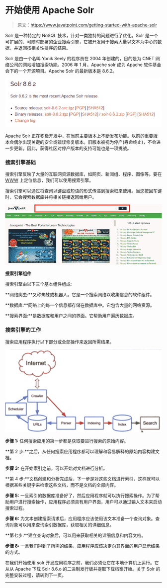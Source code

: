# 开始使用 Apache Solr

> 原文：<https://www.javatpoint.com/getting-started-with-apache-solr>

Solr 是一种特定的 NoSQL 技术，针对一类独特的问题进行了优化。Solr 是一个可扩展的、可随时部署的企业搜索引擎，它被开发用于搜索大量以文本为中心的数据，并返回按相关性排序的结果。

Solr 是由一个名叫 Yonik Seely 的程序员在 2004 年创建的，目的是为 CNET 网络公司的网站增加搜索功能。2006 年 1 月，Apache solr 成为 Apache 软件基金会下的一个开源项目。Apache Solr 的最新版本是 8.6.2。

![Getting started with Apache Solr](img/67fb2bad37b7809271c442b54be39dad.png)

Apache Solr 正在积极开发中，在当前主要版本上不断发布功能。以前的重要版本会偶尔出现关键的安全或错误修复版本。旧版本被视为停产(寿命终止)，不会进一步更新。因此，获得社区对停产版本的支持可能也是一项挑战。

### 搜索引擎基础

搜索引擎反映了大量的互联网资源数据库，如网页、新闻组、程序、图像等。要在 [WWW](https://www.javatpoint.com/www-full-form) 上定位信息，我们可以使用搜索引擎。

搜索引擎可以通过将查询以键盘或短语的形式传递到搜索框来使用。当您按回车键时，它会搜索数据库并将相关链接返回给用户。

![Getting started with Apache Solr](img/818fceced02fd7579ffea75f8c23a2c4.png)

**搜索引擎组件**

搜索引擎由以下三个基本组件组成:

**网络爬虫:**又称蜘蛛或机器人。它是一个搜索网络以收集信息的软件组件。

**数据库:**网络上的每一个信息都存储在数据库中。它包含大量的网络资源。

**搜索界面:**是数据库和用户之间的界面。它帮助用户遍历数据库。

### 搜索引擎的工作

搜索应用程序执行以下部分或全部操作来返回所需结果。

![Getting started with Apache Solr](img/5d198976b1a64195b86191e796d972c9.png)

**步骤 1:** 任何搜索应用的第一步都是获取要进行搜索的原始内容。

**第 2 步:**之后，从任何搜索应用程序都可以理解和容易解释的原始内容构建文档。

**步骤 3:** 在开始索引之前，可以开始对文档进行分析。

**第 4 步:**文档创建和分析完成后，下一步是对这些文档进行索引，这样就可以根据某些关键字来检索这些文档，而不是文档的全部内容。

**步骤 5:** 一旦索引的数据库准备好了，然后应用程序就可以执行搜索操作。为了帮助用户进行搜索操作，应用程序必须具有用户界面，用户可以通过输入文本来启动搜索过程。

**步骤 6:** 为文本创建搜索请求后，应用程序应该使用该文本准备一个查询对象。查询对象可以用来查询索引数据库，获取相关的详细信息。

**第七步:**建立查询对象后，可以用来获取相关的详细信息和内容文档。

**步骤 8:** 一旦我们得到了所需的结果，应用程序应该决定向其界面的用户显示结果的方式。

在我们开始使用 solr 开发应用程序之前，我们必须让它在本地计算机上运行。它从从 Apache 下载 Solr 8.6.o 的二进制发行版并提取下载档案开始。关于 Solr 的完整安装过程，请转到下一页。

* * *